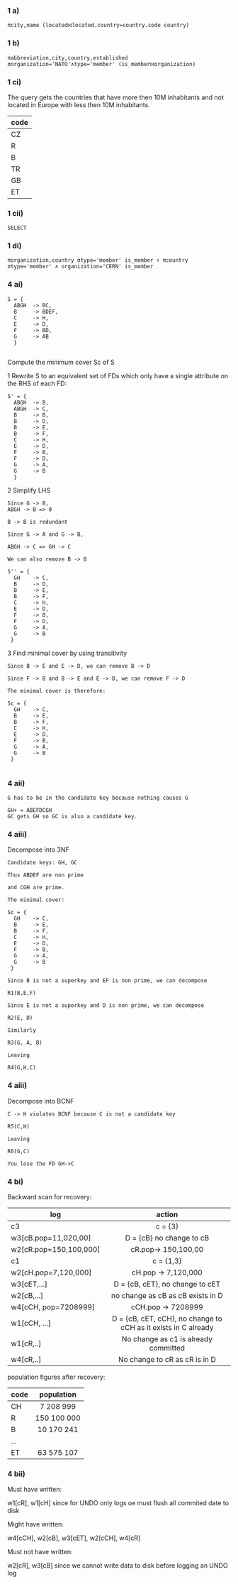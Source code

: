 ### 1 a)
```
πcity,name (located⨝located.country=country.code country)
```

### 1 b)
```
πabbreviation,city,country,established σorganization='NATO'∧type='member' (is_member⨝organization)
```
### 1 ci)

The query gets the countries that have more then 10M inhabitants and not located in Europe with less then 10M inhabitants.

|code|
|----|
|CZ|
|R|
|B|
|TR|
|GB|
|ET|

### 1 cii)
```
SELECT 
```

### 1 di)
```
πorganization,country σtype='member' is_member ÷ πcountry σtype='member' ∧ organization='CERN' is_member
```

### 4 ai)

```
S = {
  ABGH  -> BC,
  B     -> BDEF,
  C     -> H,
  E     -> D,
  F     -> BD,
  G     -> AB
  }
  
```

Compute the minimum cover Sc of S

1 Rewrite S to an equivalent set of FDs which only have a single attribute on the RHS of each FD:

```
S' = {
  ABGH  -> B,
  ABGH  -> C,
  B     -> B,
  B     -> D,
  B     -> E,
  B     -> F,
  C     -> H,
  E     -> D,
  F     -> B,
  F     -> D,
  G     -> A,
  G     -> B
  }
```

2 Simplify LHS

```
Since G -> B,
ABGH -> B => 0

B -> B is redundant

Since G -> A and G -> B,

ABGH -> C => GH -> C

We can also remove B -> B

```

```
S'' = {
  GH    -> C,
  B     -> D,
  B     -> E,
  B     -> F,
  C     -> H,
  E     -> D,
  F     -> B,
  F     -> D,
  G     -> A,
  G     -> B
 } 
```

3 Find minimal cover by using transitivity

```
Since B -> E and E -> D, we can remove B -> D

Since F -> B and B -> E and E -> D, we can remove F -> D

The minimal cover is therefore:

Sc = {
  GH    -> C,
  B     -> E,
  B     -> F,
  C     -> H,
  E     -> D,
  F     -> B,
  G     -> A,
  G     -> B
 } 
 
```

### 4 aii)

```
G has to be in the candidate key because nothing causes G

GH+ = ABEFDCGH
GC gets GH so GC is also a candidate key.
```


### 4 aiii)

Decompose into 3NF

```
Candidate keys: GH, GC

Thus ABDEF are non prime 

and CGH are prime.

The minimal cover:

Sc = {
  GH    -> C,
  B     -> E,
  B     -> F,
  C     -> H,
  E     -> D,
  F     -> B,
  G     -> A,
  G     -> B
 } 

Since B is not a superkey and EF is non prime, we can decompose

R1(B,E,F)

Since E is not a superkey and D is non prime, we can decompose

R2(E, D)

Similarly

R3(G, A, B)

Leaving

R4(G,H,C)

```


### 4 aiii)

Decompose into BCNF

```
C -> H violates BCNF because C is not a candidate key

R5(C,H)

Leaving

R6(G,C)

You lose the FD GH->C
```

### 4 bi)

Backward scan for recovery:


| log                      | action         | 
| -------------------------|:-------------:| 
| c3                       | c = {3}       | 
| w3[cB.pop=11,020,00]     |  D = {cB} no change to cB | 
| w2[cR.pop=150,100,000]   |  cR.pop-> 150,100,00 | 
| c1                       | c = {1,3}       | 
| w2[cH.pop=7,120,000]     | cH.pop -> 7,120,000      | 
| w3[cET,...]              |  D = {cB, cET}, no change to cET      | 
| w2[cB,...]               |  no change as cB as cB exists in D      | 
| w4[cCH, pop=7208999]     | cCH.pop -> 7208999 |
| w1[cCH, ...]             | D = {cB, cET, cCH}, no change to cCH as it exists in C already |
| w1[cR,..]                | No change as c1 is already committed |
| w4[cR,..]                | No change to cR as cR is in D |

population figures after recovery:

| code                     | population         | 
| -------------------------|:------------------:| 
| CH                       | 7 208 999         | 
| R                     | 150 100 000         | 
| B                     | 10 170 241        | 
| ...                      |          | 
| ET                       |   63 575 107       | 


### 4 bii)

Must have written:

w1[cR], w1[cH] since for UNDO only logs oe must flush all commited date to disk

Might have written:

w4[cCH], w2[cB], w3[cET], w2[cCH], w4[cR]

Must not have written:

w2[cR], w3[cB] since we cannot write data to disk before logging an UNDO log
